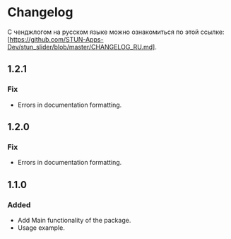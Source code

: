 # Changelog

С ченджлогом на русском языке можно ознакомиться по этой ссылке: [https://github.com/STUN-Apps-Dev/stun_slider/blob/master/CHANGELOG_RU.md].

## 1.2.1
### Fix
- Errors in documentation formatting.

## 1.2.0
### Fix
- Errors in documentation formatting.

## 1.1.0
### Added
- Add Main functionality of the package.
- Usage example.
